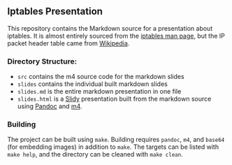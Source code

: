 ## Iptables Presentation

This repository contains the Markdown source for a presentation about iptables. It is almost entirely sourced from the [iptables man page](https://linux.die.net/man/8/iptables), but the IP packet header table came from [Wikipedia](https://en.wikipedia.org/wiki/Internet_Protocol_version_4#Packet_structure).

### Directory Structure:
- `src` contains the m4 source code for the markdown slides
- `slides` contains the individual built markdown slides
- `slides.md` is the entire markdown presentation in one file
- `slides.html` is a [Slidy](https://www.w3.org/Talks/Tools/Slidy2/Overview.html#(1)) presentation built from the markdown source using [Pandoc](https://pandoc.org/) and [m4](https://www.gnu.org/software/m4/).

### Building
The project can be built using `make`. 
Building requires `pandoc`, `m4`, and `base64` (for embedding images) in addition to `make`.
The targets can be listed with `make help`, and the directory can be cleaned with `make clean`.